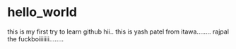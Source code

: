 # hello_world
this is my first try to learn github
hii..
this is yash patel from itawa........
rajpal the fuckboiiiiiii........
